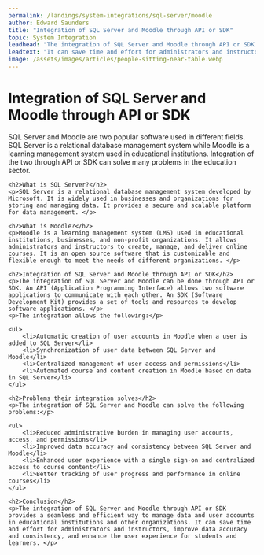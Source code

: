 ```yaml
---
permalink: /landings/system-integrations/sql-server/moodle
author: Edward Saunders
title: "Integration of SQL Server and Moodle through API or SDK"
topic: System Integration
leadhead: "The integration of SQL Server and Moodle through API or SDK provides a seamless and efficient way to manage data and user accounts in educational institutions and other organizations"
leadtext: "It can save time and effort for administrators and instructors, improve data accuracy and consistency, and enhance the user experience for students and learners."
image: /assets/images/articles/people-sitting-near-table.webp
---
```

<div class="arttext">	<h1>Integration of SQL Server and Moodle through API or SDK</h1>
	<p>SQL Server and Moodle are two popular software used in different fields. SQL Server is a relational database management system while Moodle is a learning management system used in educational institutions. Integration of the two through API or SDK can solve many problems in the education sector. </p>

	<h2>What is SQL Server?</h2>
	<p>SQL Server is a relational database management system developed by Microsoft. It is widely used in businesses and organizations for storing and managing data. It provides a secure and scalable platform for data management. </p>

	<h2>What is Moodle?</h2>
	<p>Moodle is a learning management system (LMS) used in educational institutions, businesses, and non-profit organizations. It allows administrators and instructors to create, manage, and deliver online courses. It is an open source software that is customizable and flexible enough to meet the needs of different organizations. </p>

	<h2>Integration of SQL Server and Moodle through API or SDK</h2>
	<p>The integration of SQL Server and Moodle can be done through API or SDK. An API (Application Programming Interface) allows two software applications to communicate with each other. An SDK (Software Development Kit) provides a set of tools and resources to develop software applications. </p>
	<p>The integration allows the following:</p>
	
	<ul>
		<li>Automatic creation of user accounts in Moodle when a user is added to SQL Server</li>
		<li>Synchronization of user data between SQL Server and Moodle</li>
		<li>Centralized management of user access and permissions</li>
		<li>Automated course and content creation in Moodle based on data in SQL Server</li>
	</ul>

	<h2>Problems their integration solves</h2>
	<p>The integration of SQL Server and Moodle can solve the following problems:</p>
	
	<ul>
		<li>Reduced administrative burden in managing user accounts, access, and permissions</li>
		<li>Improved data accuracy and consistency between SQL Server and Moodle</li>
		<li>Enhanced user experience with a single sign-on and centralized access to course content</li>
		<li>Better tracking of user progress and performance in online courses</li>
	</ul>

	<h2>Conclusion</h2>
	<p>The integration of SQL Server and Moodle through API or SDK provides a seamless and efficient way to manage data and user accounts in educational institutions and other organizations. It can save time and effort for administrators and instructors, improve data accuracy and consistency, and enhance the user experience for students and learners. </p>
</div>